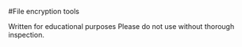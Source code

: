 #File encryption tools 

Written for educational purposes
Please do not use without thorough inspection.

